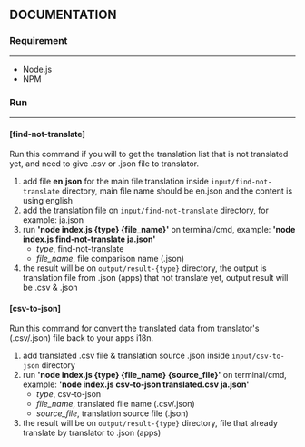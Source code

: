 ## DOCUMENTATION 

### Requirement
---
- Node.js
- NPM
 
### Run
---
#### [find-not-translate]
Run this command if you will to get the translation list that is not translated yet, and need to give .csv or .json file to translator.

1. add file **en.json** for the main file translation inside `input/find-not-translate` directory, main file name should be en.json and the content is using english
2. add the translation file on `input/find-not-translate` directory, for example: ja.json
3. run **'node index.js {type} {file_name}'** on terminal/cmd, example: **'node index.js find-not-translate ja.json'** 
    - *type*, find-not-translate
    - *file_name*, file comparison name (.json)
4. the result will be on `output/result-{type}` directory, the output is translation file from .json (apps) that not translate yet, output result will be .csv & .json

#### [csv-to-json]
Run this command for convert the translated data from translator's (.csv/.json) file back to your apps i18n.

1. add translated .csv file & translation source .json inside `input/csv-to-json` directory
2. run **'node index.js {type} {file_name} {source_file}'** on terminal/cmd, example: **'node index.js csv-to-json translated.csv ja.json'**
    - *type*, csv-to-json
    - *file_name*, translated file name (.csv/.json)
    - *source_file*, translation source file (.json)
3. the result will be on `output/result-{type}` directory, file that already translate by translator to .json (apps)

